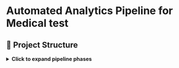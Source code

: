 # **Automated Analytics Pipeline for Medical test**

## 📁 Project Structure

<details>
<summary><strong>Click to expand pipeline phases</strong></summary>

## Repository Structure
- `scripts/` – generation scripts
- `templates/` – document templates
- `visuals/` – screenshots and infographics
  

###  [`1_doc-automation`](https://github.com/gnrtd/medical_assistance_public/tree/1_doc-automation)
- Automates daily generation of Word report templates using 6 different schedules a month.  
- Includes dynamic folder creation, templating, and 📧 email draft scheduling via PowerShell and Google Apps Script.

---

###  [`2_archive-to-csv`](https://github.com/gnrtd/medical_assistance_public/tree/2_archive-to-csv)
- Parses and cleans archived report files 📂.  
- Extracts data and normalizes it into CSV for SQL/Excel pipelines.

---

###  [`3_analytics-insights`](https://github.com/gnrtd/medical_assistance_public/tree/3_analytics-insights)
- Visualizes trends using Tableau 📈.  
- Analyzes office workloads and gives other essential insights.

---

### 📄 Detailed Documentation

- [Automation: Word & Email Templates](docs/README_doc-automation.md)
- [ETL: Archive to CSV](docs/README_archive-to-csv.md)
- [Analytics & Dashboards](docs/README_analytics-insights.md)

---

🔐 Disclaimer All names, schedules, and content are synthetic. This branch is designed strictly for portfolio demonstration and technical evaluation purposes.

</details>




